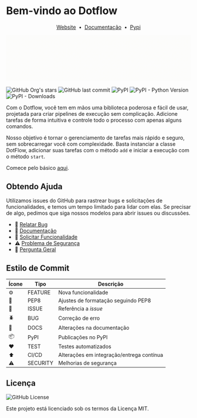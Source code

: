 # Bem-vindo ao Dotflow

<div align="center">
  <a aria-label="Serverless.com" href="https://dotflow.io">Website</a>
  &nbsp;•&nbsp;
  <a aria-label="Dotglow Documentation" href="https://dotflow-io.github.io/dotflow/">Documentação</a>
  &nbsp;•&nbsp;
  <a aria-label="Pypi" href="https://pypi.org/project/dotflow/">Pypi</a>
</div>

![](https://raw.githubusercontent.com/FernandoCelmer/dotflow/master/docs/assets/dotflow.gif)

![GitHub Org's stars](https://img.shields.io/github/stars/dotflow-io?label=Dotflow&style=flat-square)
![GitHub last commit](https://img.shields.io/github/last-commit/dotflow-io/dotflow?style=flat-square)
![PyPI](https://img.shields.io/pypi/v/dotflow?style=flat-square)
![PyPI - Python Version](https://img.shields.io/pypi/pyversions/dotflow?style=flat-square)
![PyPI - Downloads](https://img.shields.io/pypi/dm/dotflow?style=flat-square)

Com o Dotflow, você tem em mãos uma biblioteca poderosa e fácil de usar, projetada para criar pipelines de execução sem complicação. Adicione tarefas de forma intuitiva e controle todo o processo com apenas alguns comandos.

Nosso objetivo é tornar o gerenciamento de tarefas mais rápido e seguro, sem sobrecarregar você com complexidade.
Basta instanciar a classe DotFlow, adicionar suas tarefas com o método `add` e iniciar a execução com o método `start`.

Comece pelo básico [aqui](https://dotflow-io.github.io/dotflow/nav/getting-started/).

## Obtendo Ajuda

Utilizamos issues do GitHub para rastrear bugs e solicitações de funcionalidades, e temos um tempo limitado para lidar com elas. Se precisar de algo, pedimos que siga nossos modelos para abrir issues ou discussões.

- 🐛 [Relatar Bug](https://github.com/dotflow-io/dotflow/issues/new/choose)
- 📕 [Documentação](https://github.com/dotflow-io/dotflow/issues/new/choose)
- 🚀 [Solicitar Funcionalidade](https://github.com/dotflow-io/dotflow/issues/new/choose)
- ⚠️ [Problema de Segurança](https://github.com/dotflow-io/dotflow/issues/new/choose)
- 💬 [Pergunta Geral](https://github.com/dotflow-io/dotflow/issues/new/choose)

## Estilo de Commit

| Ícone | Tipo      | Descrição                                           |
|-------|-----------|-----------------------------------------------------|
| ⚙️    | FEATURE   | Nova funcionalidade                                 |
| 📝    | PEP8      | Ajustes de formatação seguindo PEP8                 |
| 📌    | ISSUE     | Referência a *issue*                                |
| 🪲    | BUG       | Correção de erro                                    |
| 📘    | DOCS      | Alterações na documentação                          |
| 📦    | PyPI      | Publicações no PyPI                                 |
| ❤️️    | TEST      | Testes automatizados                                |
| ⬆️    | CI/CD     | Alterações em integração/entrega contínua           |
| ⚠️    | SECURITY  | Melhorias de segurança                              |

## Licença

![GitHub License](https://img.shields.io/github/license/FernandoCelmer/dotflow)

Este projeto está licenciado sob os termos da Licença MIT.